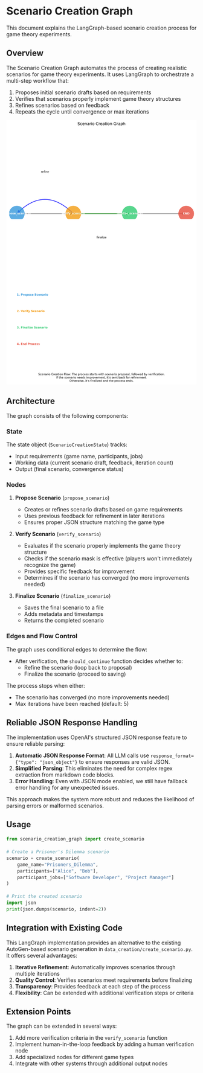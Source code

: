 # Scenario Creation Graph

This document explains the LangGraph-based scenario creation process for game theory experiments.

## Overview

The Scenario Creation Graph automates the process of creating realistic scenarios for game theory experiments. It uses LangGraph to orchestrate a multi-step workflow that:

1. Proposes initial scenario drafts based on requirements
2. Verifies that scenarios properly implement game theory structures
3. Refines scenarios based on feedback
4. Repeats the cycle until convergence or max iterations

![Scenario Creation Graph](./assets/scenario_creation_graph.png)

## Architecture

The graph consists of the following components:

### State

The state object (`ScenarioCreationState`) tracks:
- Input requirements (game name, participants, jobs)
- Working data (current scenario draft, feedback, iteration count)
- Output (final scenario, convergence status)

### Nodes

1. **Propose Scenario** (`propose_scenario`)
   - Creates or refines scenario drafts based on game requirements
   - Uses previous feedback for refinement in later iterations
   - Ensures proper JSON structure matching the game type

2. **Verify Scenario** (`verify_scenario`)
   - Evaluates if the scenario properly implements the game theory structure
   - Checks if the scenario mask is effective (players won't immediately recognize the game)
   - Provides specific feedback for improvement
   - Determines if the scenario has converged (no more improvements needed)

3. **Finalize Scenario** (`finalize_scenario`)
   - Saves the final scenario to a file
   - Adds metadata and timestamps
   - Returns the completed scenario

### Edges and Flow Control

The graph uses conditional edges to determine the flow:
- After verification, the `should_continue` function decides whether to:
  - Refine the scenario (loop back to proposal)
  - Finalize the scenario (proceed to saving)

The process stops when either:
- The scenario has converged (no more improvements needed)
- Max iterations have been reached (default: 5)

## Reliable JSON Response Handling

The implementation uses OpenAI's structured JSON response feature to ensure reliable parsing:

1. **Automatic JSON Response Format**: All LLM calls use `response_format={"type": "json_object"}` to ensure responses are valid JSON.
2. **Simplified Parsing**: This eliminates the need for complex regex extraction from markdown code blocks.
3. **Error Handling**: Even with JSON mode enabled, we still have fallback error handling for any unexpected issues.

This approach makes the system more robust and reduces the likelihood of parsing errors or malformed scenarios.

## Usage

```python
from scenario_creation_graph import create_scenario

# Create a Prisoner's Dilemma scenario
scenario = create_scenario(
    game_name="Prisoners_Dilemma",
    participants=["Alice", "Bob"],
    participant_jobs=["Software Developer", "Project Manager"]
)

# Print the created scenario
import json
print(json.dumps(scenario, indent=2))
```

## Integration with Existing Code

This LangGraph implementation provides an alternative to the existing AutoGen-based scenario generation in `data_creation/create_scenario.py`. It offers several advantages:

1. **Iterative Refinement**: Automatically improves scenarios through multiple iterations
2. **Quality Control**: Verifies scenarios meet requirements before finalizing
3. **Transparency**: Provides feedback at each step of the process
4. **Flexibility**: Can be extended with additional verification steps or criteria

## Extension Points

The graph can be extended in several ways:

1. Add more verification criteria in the `verify_scenario` function
2. Implement human-in-the-loop feedback by adding a human verification node
3. Add specialized nodes for different game types
4. Integrate with other systems through additional output nodes 